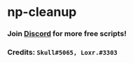 # np-cleanup

### **Join [Discord](https://discord.gg/nCqzVd3X3K) for more free scripts!**
### Credits: **`Skull#5065, Loxr.#3303`**
